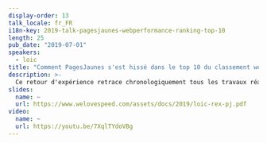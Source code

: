 ```yaml
---
display-order: 13
talk_locale: fr_FR
i18n-key: 2019-talk-pagesjaunes-webperformance-ranking-top-10
length: 25
pub_date: "2019-07-01"
speakers:
  - loic
title: "Comment PagesJaunes s'est hissé dans le top 10 du classement webperf"
description: >-
  Ce retour d'expérience retrace chronologiquement tous les travaux réalisés par mon équipe depuis 1 an pour améliorer la webperf sur www.pagesjaunes.fr. Je passe en revue tout ce que l'on a mis en place, les gains obtenus mais les échecs également.
slides:
  name: ~
  url: https://www.welovespeed.com/assets/docs/2019/loic-rex-pj.pdf
video:
  name: ~
  url: https://youtu.be/7XqlTYdoVBg
---
```

